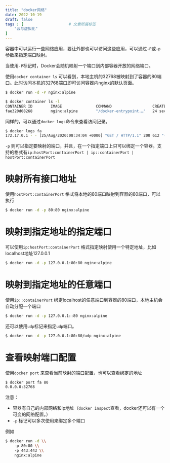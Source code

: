 ```yaml
---
title: "docker网络"
date: 2022-10-19
draft: false
tags : [                    # 文章所属标签
    "云与虚拟化"
]
---
```



容器中可以运行一些网络应用，要让外部也可以访问这些应用，可以通过`-P`或`-p`参数来指定端口映射。

当使用`-P`标记时，Docker会随机映射一个端口到内部容器开放的网络端口。

使用`docker container ls` 可以看到，本地主机的32768被映射到了容器的80端口。此时访问本机的32768端口即可访问容器内nginx的默认页面。

```bash
$ docker run -d -P nginx:alpine

$ docker container ls -l
CONTAINER ID        IMAGE               COMMAND                  CREATED             STATUS              PORTS                   NAMES
fae320d08268        nginx:alpine        "/docker-entrypoint.…"   24 seconds ago      Up 20 seconds       0.0.0.0:32768->80/tcp   bold_mcnulty
```

同样的，可以通过`docker logs`命令来查看访问记录。

```bash
$ docker logs fa
172.17.0.1 - - [25/Aug/2020:08:34:04 +0000] "GET / HTTP/1.1" 200 612 "-" "Mozilla/5.0 (Windows NT 10.0; Win64; x64; rv:80.0) Gecko/20100101 Firefox/80.0" "-"
```

`-p` 则可以指定要映射的端口，并且，在一个指定端口上只可以绑定一个容器。支持的格式有`ip:hostPort:containerPort | ip::containerPort | hostPort:containerPort`

# 映射所有接口地址

使用`hostPort:containerPort` 格式将本地的80端口映射到容器的80端口，可以执行

```bash
$ docker run -d -p 80:80 nginx:alpine
```

# 映射到指定地址的指定端口

可以使用`ip:hostPort:containerPort` 格式指定映射使用一个特定地址，比如localhost地址127.0.0.1

```bash
$ docker run -d -p 127.0.0.1:80:80 nginx:alpine
```

# 映射到指定地址的任意端口

使用`ip::containerPort` 绑定localhost的任意端口到容器的80端口，本地主机会自动分配一个端口

```bash
$ docker run -d -p 127.0.0.1::80 nginx:alpine
```

还可以使用`udp`标记来指定`udp`端口。

```bash
$ docker run -d -p 127.0.0.1:80:80/udp nginx:alpine
```

# 查看映射端口配置

使用`docker port` 来查看当前映射的端口配置，也可以查看绑定的地址

```bash
$ docker port fa 80
0.0.0.0:32768
```

注意：

-   容器有自己的内部网络和ip地址（`docker inspect`查看，docker还可以有一个可变的网络配置。）
-   `-p` 标记可以多次使用来绑定多个端口

例如

```bash
$ docker run -d \\
    -p 80:80 \\
    -p 443:443 \\
    nginx:alpine
```